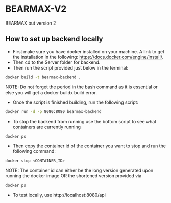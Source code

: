 # BEARMAX-V2
BEARMAX but version 2

## How to set up backend locally
- First make sure you have docker installed on your machine. A link to get the installation in the following: https://docs.docker.com/engine/install/.
- Then cd to the Server folder for backend.
- Then run the script provided just below in the terminal:
```bash
docker build -t bearmax-backend .
```
NOTE: Do not forget the period in the bash command as it is essential or else you will get a docker buildx build error.

- Once the script is finished building, run the following script:
```bash
docker run -d -p 8080:8080 bearmax-backend
```

- To stop the backend from running use the bottom script to see what containers are currently running
```bash
docker ps
```

- Then copy the container id of the container you want to stop and run the following command:
```bash
docker stop <CONTAINER_ID>
```
NOTE: The container id can either be the long version generated upon running the docker image OR the shortened version provided via 
```bash
docker ps
```

- To test locally, use http://localhost:8080/api